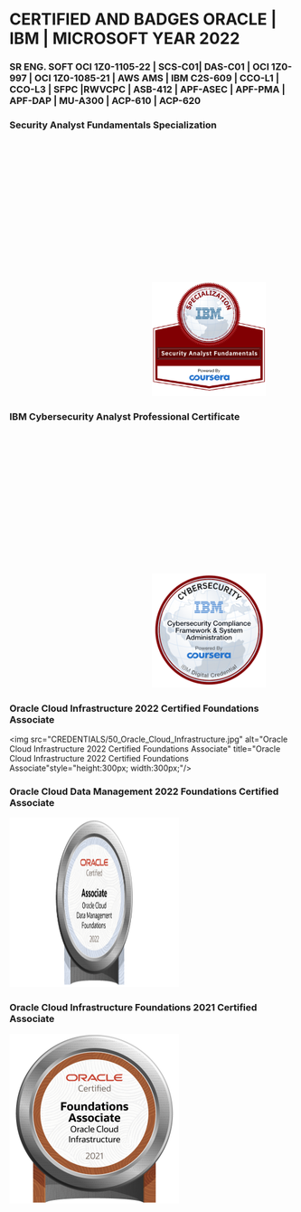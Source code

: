 # CERTIFIED AND BADGES ORACLE | IBM | MICROSOFT YEAR 2022

### SR ENG. SOFT OCI 1Z0-1105-22 | SCS-C01| DAS-C01 | OCI 1Z0-997 | OCI 1Z0-1085-21 | AWS AMS | IBM C2S-609 | CCO-L1 | CCO-L3 | SFPC |RWVCPC | ASB-412 | APF-ASEC | APF-PMA | APF-DAP | MU-A300 | ACP-610 | ACP-620


### Security Analyst Fundamentals Specialization

<img src="CREDENTIALS/security-analyst-fundamentals-specialization.png" alt="Security Analyst Fundamentals Specialization" title="Security Analyst Fundamentals Specialization" style="40%; width: 40%; margin-left: 50%; margin-top: 50%"/>

### IBM Cybersecurity Analyst Professional Certificate

<img src="CREDENTIALS/Cybersec_compl_framew_sys_admin.png" alt="IBM Cybersecurity Analyst Professional Certificate" title="IBM Cybersecurity Analyst Professional Certificate" style="40%; width: 40%; margin-left: 50%; margin-top: 50%"/>

### Oracle Cloud Infrastructure 2022 Certified Foundations Associate

<img src="CREDENTIALS/50_Oracle_Cloud_Infrastructure.jpg" alt="Oracle Cloud Infrastructure 2022 Certified Foundations Associate" title="Oracle Cloud Infrastructure 2022 Certified Foundations Associate"style="height:300px; width:300px;"/>

### Oracle Cloud Data Management 2022 Foundations Certified Associate

<img src="CREDENTIALS/OCDMF2022.jpg" alt="Oracle Cloud Data Management 2022 Foundations Certified Associate" title="Oracle Cloud Data Management 2022 Foundations Certified Associate" style="height:300px; width:300px;"/>

### Oracle Cloud Infrastructure Foundations 2021 Certified Associate

<img src="CREDENTIALS/50_Oracle_Cloud_Infrastructure.jpg" alt="Oracle Cloud Infrastructure Foundations 2021 Certified Associate" title="Oracle Cloud Infrastructure Foundations 2021 Certified Associate" style="height:300px; width:300px;"/>